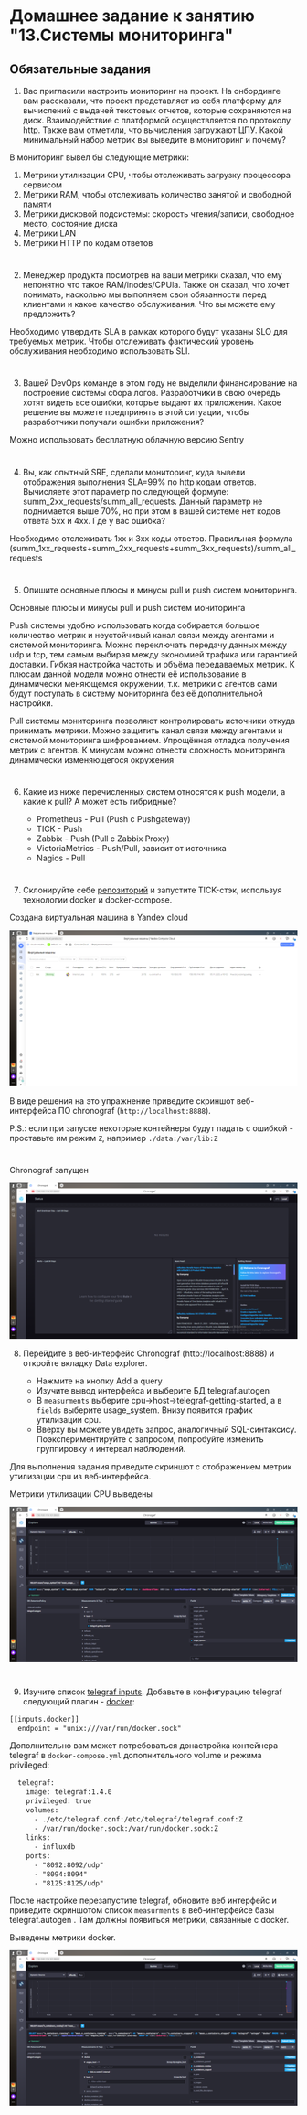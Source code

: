 # Домашнее задание к занятию "13.Системы мониторинга"

## Обязательные задания

1. Вас пригласили настроить мониторинг на проект. На онбординге вам рассказали, что проект представляет из себя 
платформу для вычислений с выдачей текстовых отчетов, которые сохраняются на диск. Взаимодействие с платформой 
осуществляется по протоколу http. Также вам отметили, что вычисления загружают ЦПУ. Какой минимальный набор метрик вы
выведите в мониторинг и почему?

В мониторинг вывел бы следующие метрики:

1. Метрики утилизации CPU, чтобы отслеживать загрузку процессора сервисом
2. Метрики RAM, чтобы отслеживать количество занятой и свободной памяти
3. Метрики дисковой подсистемы: скорость чтения/записи, свободное место, состояние диска
4. Метрики LAN
5. Метрики HTTP по кодам ответов

#
2. Менеджер продукта посмотрев на ваши метрики сказал, что ему непонятно что такое RAM/inodes/CPUla. Также он сказал, 
что хочет понимать, насколько мы выполняем свои обязанности перед клиентами и какое качество обслуживания. Что вы 
можете ему предложить?

Необходимо утвердить SLA в рамках которого будут указаны SLO для требуемых метрик. Чтобы отслеживать фактический уровень обслуживания необходимо использовать SLI.

#
3. Вашей DevOps команде в этом году не выделили финансирование на построение системы сбора логов. Разработчики в свою 
очередь хотят видеть все ошибки, которые выдают их приложения. Какое решение вы можете предпринять в этой ситуации, 
чтобы разработчики получали ошибки приложения?

Можно использовать бесплатную облачную версию Sentry


#
4. Вы, как опытный SRE, сделали мониторинг, куда вывели отображения выполнения SLA=99% по http кодам ответов. 
Вычисляете этот параметр по следующей формуле: summ_2xx_requests/summ_all_requests. Данный параметр не поднимается выше 
70%, но при этом в вашей системе нет кодов ответа 5xx и 4xx. Где у вас ошибка?

Необходимо отслеживать 1xx и 3xx коды ответов. Правильная формула (summ_1xx_requests+summ_2xx_requests+summ_3xx_requests)/summ_all_requests

#
5. Опишите основные плюсы и минусы pull и push систем мониторинга.

Основные плюсы и минусы pull и push систем мониторинга

Push системы удобно использовать когда собирается большое количество метрик и неустойчивый канал связи между агентами и системой мониторинга. Можно переключать передачу данных между udp и tcp, тем самым выбирая между экономией трафика или гарантией доставки. Гибкая настройка частоты и объёма передаваемых метрик. К плюсам данной модели можно отнести её использование в динамически меняющемся окружении, т.к. метрики с агентов сами будут поступать в систему мониторинга без её дополнительной настройки.

Pull системы мониторинга позволяют контролировать источники откуда принимать метрики. Можно защитить канал связи между агентами и системой мониторинга шифрованием. Упрощённая отладка получения метрик с агентов. К минусам можно отнести сложность мониторинга динамически изменяющегося окружения

#
6. Какие из ниже перечисленных систем относятся к push модели, а какие к pull? А может есть гибридные?

    - Prometheus - Pull (Push с Pushgateway)
    - TICK - Push
    - Zabbix - Push (Pull с Zabbix Proxy)
    - VictoriaMetrics - Push/Pull, зависит от источника
    - Nagios - Pull
#
7. Склонируйте себе [репозиторий](https://github.com/influxdata/sandbox/tree/master) и запустите TICK-стэк, 
используя технологии docker и docker-compose.

Создана виртуальная машина в Yandex cloud

![VM](./src/yc.png "VM")

В виде решения на это упражнение приведите скриншот веб-интерфейса ПО chronograf (`http://localhost:8888`). 

P.S.: если при запуске некоторые контейнеры будут падать с ошибкой - проставьте им режим `Z`, например
`./data:/var/lib:Z`
#

Chronograf запущен

![Chronograf](./src/chronograf.png "Chronograf")

8. Перейдите в веб-интерфейс Chronograf (http://localhost:8888) и откройте вкладку Data explorer.
        
    - Нажмите на кнопку Add a query
    - Изучите вывод интерфейса и выберите БД telegraf.autogen
    - В `measurments` выберите cpu->host->telegraf-getting-started, а в `fields` выберите usage_system. Внизу появится график утилизации cpu.
    - Вверху вы можете увидеть запрос, аналогичный SQL-синтаксису. Поэкспериментируйте с запросом, попробуйте изменить группировку и интервал наблюдений.

Для выполнения задания приведите скриншот с отображением метрик утилизации cpu из веб-интерфейса.


Метрики утилизации CPU выведены

![CPU](./src/cpu.png "CPU")

#
9. Изучите список [telegraf inputs](https://github.com/influxdata/telegraf/tree/master/plugins/inputs). 
Добавьте в конфигурацию telegraf следующий плагин - [docker](https://github.com/influxdata/telegraf/tree/master/plugins/inputs/docker):
```
[[inputs.docker]]
  endpoint = "unix:///var/run/docker.sock"
```

Дополнительно вам может потребоваться донастройка контейнера telegraf в `docker-compose.yml` дополнительного volume и 
режима privileged:
```
  telegraf:
    image: telegraf:1.4.0
    privileged: true
    volumes:
      - ./etc/telegraf.conf:/etc/telegraf/telegraf.conf:Z
      - /var/run/docker.sock:/var/run/docker.sock:Z
    links:
      - influxdb
    ports:
      - "8092:8092/udp"
      - "8094:8094"
      - "8125:8125/udp"
```

После настройке перезапустите telegraf, обновите веб интерфейс и приведите скриншотом список `measurments` в 
веб-интерфейсе базы telegraf.autogen . Там должны появиться метрики, связанные с docker.

Выведены метрики docker.

![Docker](./src/docker.png "Docker")
